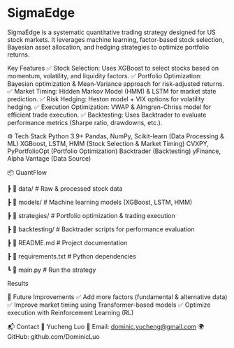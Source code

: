 # SigmaEdge
SigmaEdge is a systematic quantitative trading strategy designed for US stock markets. It leverages machine learning, factor-based stock selection, Bayesian asset allocation, and hedging strategies to optimize portfolio returns.

Key Features ✅ Stock Selection: Uses XGBoost to select stocks based on momentum, volatility, and liquidity factors. ✅ Portfolio Optimization: Bayesian optimization & Mean-Variance approach for risk-adjusted returns. ✅ Market Timing: Hidden Markov Model (HMM) & LSTM for market state prediction. ✅ Risk Hedging: Heston model + VIX options for volatility hedging. ✅ Execution Optimization: VWAP & Almgren-Chriss model for efficient trade execution. ✅ Backtesting: Uses Backtrader to evaluate performance metrics (Sharpe ratio, drawdowns, etc.).

⚙️ Tech Stack Python 3.9+ Pandas, NumPy, Scikit-learn (Data Processing & ML) XGBoost, LSTM, HMM (Stock Selection & Market Timing) CVXPY, PyPortfolioOpt (Portfolio Optimization) Backtrader (Backtesting) yFinance, Alpha Vantage (Data Source)

📦 QuantFlow

┣ 📂 data/ # Raw & processed stock data

┣ 📂 models/ # Machine learning models (XGBoost, LSTM, HMM)

┣ 📂 strategies/ # Portfolio optimization & trading execution

┣ 📂 backtesting/ # Backtrader scripts for performance evaluation

┣ 📜 README.md # Project documentation

┣ 📜 requirements.txt # Python dependencies

┗ 📜 main.py # Run the strategy

Results

🔄 Future Improvements ✅ Add more factors (fundamental & alternative data) ✅ Improve market timing using Transformer-based models ✅ Optimize execution with Reinforcement Learning (RL)

📬 Contact 👤 Yucheng Luo 📧 Email: dominic.yucheng@gmail.com 🌍 GitHub: github.com/DominicLuo
